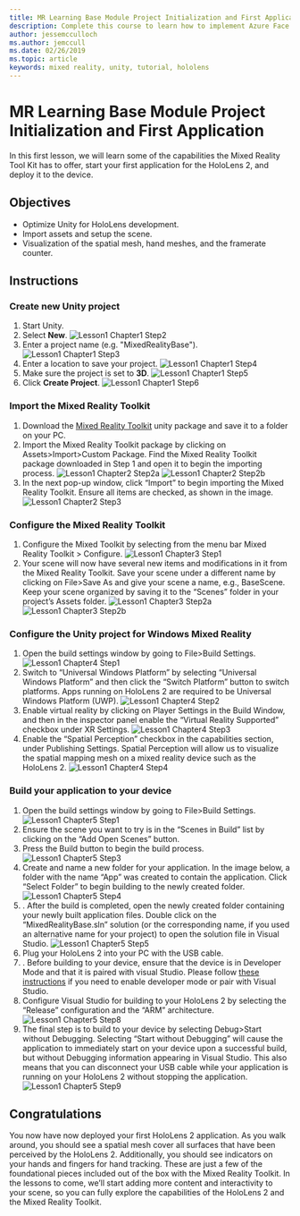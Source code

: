 ```yaml
---
title: MR Learning Base Module Project Initialization and First Application
description: Complete this course to learn how to implement Azure Face Recognition within a mixed reality application.
author: jessemcculloch
ms.author: jemccull
ms.date: 02/26/2019
ms.topic: article
keywords: mixed reality, unity, tutorial, hololens
---
```


# MR Learning Base Module Project Initialization and First Application

In this first lesson, we will learn some of the capabilities the Mixed Reality Tool Kit has to offer, start your first application for the HoloLens 2, and deploy it to the device.

## Objectives

* Optimize Unity for HoloLens development.
* Import assets and setup the scene.
* Visualization of the spatial mesh, hand meshes, and the framerate counter.

## Instructions

### Create new Unity project

1. Start Unity.
2. Select **New**.
![Lesson1 Chapter1 Step2](images/Lesson1Chapter1Step2.JPG)
3. Enter a project name (e.g. "MixedRealityBase").
![Lesson1 Chapter1 Step3](images/Lesson1Chapter1Step3.JPG)
4. Enter a location to save your project.
![Lesson1 Chapter1 Step4](images/Lesson1Chapter1Step4.JPG)
5. Make sure the project is set to **3D**.
![Lesson1 Chapter1 Step5](images/Lesson1Chapter1Step5.JPG)
6. Click **Create Project**.
![Lesson1 Chapter1 Step6](images/Lesson1Chapter1Step6.JPG)

### Import the Mixed Reality Toolkit

1. Download the [Mixed Reality Toolkit](https://github.com/Microsoft/MixedRealityToolkit-Unity/releases/download/v2.0.0-RC1/Microsoft.MixedReality.Toolkit.Unity.Foundation-v2.0.0-RC1.unitypackage) unity package and save it to a folder on your PC.
2. Import the Mixed Reality Toolkit package by clicking on Assets>Import>Custom Package. Find the Mixed Reality Toolkit package downloaded in Step 1 and open it to begin the importing process.
![Lesson1 Chapter2 Step2a](images/Lesson1Chapter2Step2a.JPG)
![Lesson1 Chapter2 Step2b](images/Lesson1Chapter2Step2b.JPG)
3. In the next pop-up window, click “Import” to begin importing the Mixed Reality Toolkit. Ensure all items are checked, as shown in the image.
![Lesson1 Chapter2 Step3](images/Lesson1Chapter2Step3.JPG)

### Configure the Mixed Reality Toolkit

1. Configure the Mixed Toolkit by selecting from the menu bar Mixed Reality Toolkit > Configure.
![Lesson1 Chapter3 Step1](images/Lesson1Chapter3Step1.JPG)
2. Your scene will now have several new items and modifications in it from the Mixed Reality Toolkit. Save your scene under a different name by clicking on File>Save As and give your scene a name, e.g., BaseScene. Keep your scene organized by saving it to the “Scenes” folder in your project’s Assets folder.
![Lesson1 Chapter3 Step2a](images/Lesson1Chapter3Step2a.JPG)
![Lesson1 Chapter3 Step2b](images/Lesson1Chapter3Step2b.JPG)

### Configure the Unity project for Windows Mixed Reality

1. Open the build settings window by going to File>Build Settings.
![Lesson1 Chapter4 Step1](images/Lesson1Chapter4Step1.JPG)
2. Switch to “Universal Windows Platform” by selecting “Universal Windows Platform” and then click the “Switch Platform” button to switch platforms. Apps running on HoloLens 2 are required to be Universal Windows Platform (UWP).
![Lesson1 Chapter4 Step2](images/Lesson1Chapter4Step2.JPG)
3. Enable virtual reality by clicking on Player Settings in the Build Window, and then in the inspector panel enable the “Virtual Reality Supported” checkbox under XR Settings.
![Lesson1 Chapter4 Step3](images/Lesson1Chapter4Step3.JPG)
4. Enable the “Spatial Perception” checkbox in the capabilities section, under Publishing Settings. Spatial Perception will allow us to visualize the spatial mapping mesh on a mixed reality device such as the HoloLens 2.
![Lesson1 Chapter4 Step4](images/Lesson1Chapter4Step4.JPG)

### Build your application to your device

1. Open the build settings window by going to File>Build Settings.
![Lesson1 Chapter5 Step1](images/Lesson1Chapter5Step1.JPG)
2. Ensure the scene you want to try is in the “Scenes in Build” list by clicking on the “Add Open Scenes” button.
3. Press the Build button to begin the build process.
![Lesson1 Chapter5 Step3](images/Lesson1Chapter5Step3.JPG)
4. Create and name a new folder for your application. In the image below, a folder with the name “App” was created to contain the application. Click “Select Folder” to begin building to the newly created folder.
![Lesson1 Chapter5 Step4](images/Lesson1Chapter5Step4.JPG)
5. . After the build is completed, open the newly created folder containing your newly built application files. Double click on the “MixedRealityBase.sln” solution (or the corresponding name, if you used an alternative name for your project) to open the solution file in Visual Studio.
![Lesson1 Chapter5 Step5](images/Lesson1Chapter5Step5.JPG)
6. Plug your HoloLens 2 into your PC with the USB cable.
7. . Before building to your device, ensure that the device is in Developer Mode and that it is paired with visual Studio. Please follow [these instructions](https://docs.microsoft.com/en-us/windows/mixed-reality/using-visual-studio) if you need to enable developer mode or pair with Visual Studio.
8. Configure Visual Studio for building to your HoloLens 2 by selecting the “Release” configuration and the “ARM” architecture.
![Lesson1 Chapter5 Step8](images/Lesson1Chapter5Step8.JPG)
9. The final step is to build to your device by selecting Debug>Start without Debugging. Selecting “Start without Debugging” will cause the application to immediately start on your device upon a successful build, but without Debugging information appearing in Visual Studio. This also means that you can disconnect your USB cable while your application is running on your HoloLens 2 without stopping the application.
![Lesson1 Chapter5 Step9](images/Lesson1Chapter5Step9.JPG)

## Congratulations

You now have now deployed your first HoloLens 2 application. As you walk around, you should see a spatial mesh cover all surfaces that have been perceived by the HoloLens 2. Additionally, you should see indicators on your hands and fingers for hand tracking. These are just a few of the foundational pieces included out of the box with the Mixed Reality Toolkit. In the lessons to come, we’ll start adding more content and interactivity to your scene, so you can fully explore the capabilities of the HoloLens 2 and the Mixed Reality Toolkit.